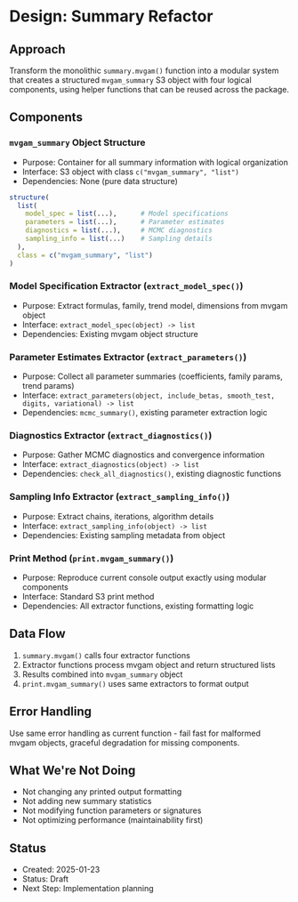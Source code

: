 # Design: Summary Refactor

## Approach
Transform the monolithic `summary.mvgam()` function into a modular system that creates a structured `mvgam_summary` S3 object with four logical components, using helper functions that can be reused across the package.

## Components

### `mvgam_summary` Object Structure
- Purpose: Container for all summary information with logical organization
- Interface: S3 object with class `c("mvgam_summary", "list")`
- Dependencies: None (pure data structure)

```r
structure(
  list(
    model_spec = list(...),      # Model specifications
    parameters = list(...),      # Parameter estimates  
    diagnostics = list(...),     # MCMC diagnostics
    sampling_info = list(...)    # Sampling details
  ),
  class = c("mvgam_summary", "list")
)
```

### Model Specification Extractor (`extract_model_spec()`)
- Purpose: Extract formulas, family, trend model, dimensions from mvgam object
- Interface: `extract_model_spec(object) -> list`
- Dependencies: Existing mvgam object structure

### Parameter Estimates Extractor (`extract_parameters()`)
- Purpose: Collect all parameter summaries (coefficients, family params, trend params)
- Interface: `extract_parameters(object, include_betas, smooth_test, digits, variational) -> list`
- Dependencies: `mcmc_summary()`, existing parameter extraction logic

### Diagnostics Extractor (`extract_diagnostics()`)
- Purpose: Gather MCMC diagnostics and convergence information
- Interface: `extract_diagnostics(object) -> list`
- Dependencies: `check_all_diagnostics()`, existing diagnostic functions

### Sampling Info Extractor (`extract_sampling_info()`)
- Purpose: Extract chains, iterations, algorithm details
- Interface: `extract_sampling_info(object) -> list`
- Dependencies: Existing sampling metadata from object

### Print Method (`print.mvgam_summary()`)
- Purpose: Reproduce current console output exactly using modular components
- Interface: Standard S3 print method
- Dependencies: All extractor functions, existing formatting logic

## Data Flow
1. `summary.mvgam()` calls four extractor functions
2. Extractor functions process mvgam object and return structured lists
3. Results combined into `mvgam_summary` object
4. `print.mvgam_summary()` uses same extractors to format output

## Error Handling
Use same error handling as current function - fail fast for malformed mvgam objects, graceful degradation for missing components.

## What We're Not Doing
- Not changing any printed output formatting
- Not adding new summary statistics
- Not modifying function parameters or signatures
- Not optimizing performance (maintainability first)

## Status
- Created: 2025-01-23
- Status: Draft
- Next Step: Implementation planning